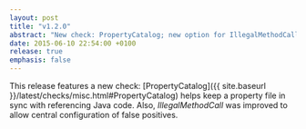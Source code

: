 ```yaml
---
layout: post
title: "v1.2.0"
abstract: "New check: PropertyCatalog; new option for IllegalMethodCall"
date: 2015-06-10 22:54:00 +0100
release: true
emphasis: false
---
```


This release features a new check: [PropertyCatalog]({{ site.baseurl }}/latest/checks/misc.html#PropertyCatalog) helps keep a property file in sync with referencing Java code.
Also, *IllegalMethodCall* was improved to allow central configuration of false positives.
